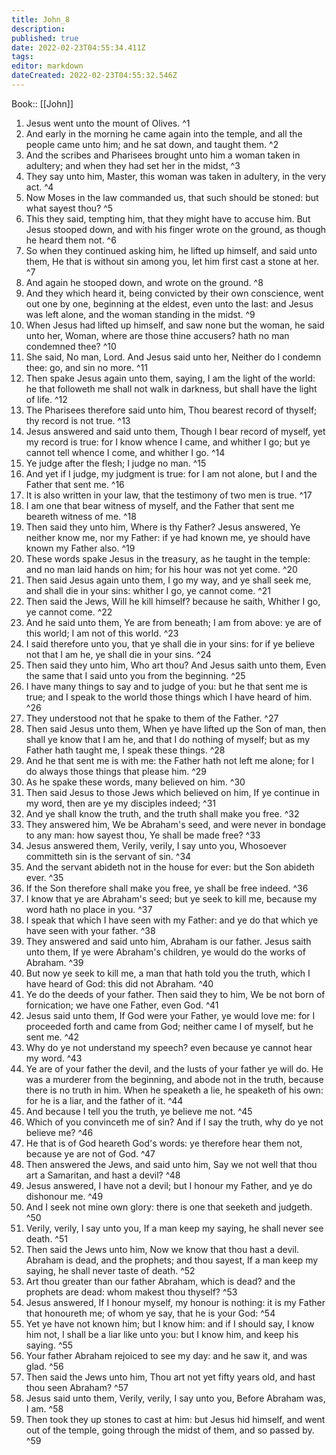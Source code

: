 ```yaml
---
title: John_8
description: 
published: true
date: 2022-02-23T04:55:34.411Z
tags: 
editor: markdown
dateCreated: 2022-02-23T04:55:32.546Z
---
```


 Book:: [[John]]
 1. Jesus went unto the mount of Olives. ^1
 2. And early in the morning he came again into the temple, and all the people came unto him; and he sat down, and taught them. ^2
 3. And the scribes and Pharisees brought unto him a woman taken in adultery; and when they had set her in the midst, ^3
 4. They say unto him, Master, this woman was taken in adultery, in the very act. ^4
 5. Now Moses in the law commanded us, that such should be stoned: but what sayest thou? ^5
 6. This they said, tempting him, that they might have to accuse him. But Jesus stooped down, and with his finger wrote on the ground, as though he heard them not. ^6
 7. So when they continued asking him, he lifted up himself, and said unto them, He that is without sin among you, let him first cast a stone at her. ^7
 8. And again he stooped down, and wrote on the ground. ^8
 9. And they which heard it, being convicted by their own conscience, went out one by one, beginning at the eldest, even unto the last: and Jesus was left alone, and the woman standing in the midst. ^9
 10. When Jesus had lifted up himself, and saw none but the woman, he said unto her, Woman, where are those thine accusers? hath no man condemned thee? ^10
 11. She said, No man, Lord. And Jesus said unto her, Neither do I condemn thee: go, and sin no more. ^11
 12. Then spake Jesus again unto them, saying, I am the light of the world: he that followeth me shall not walk in darkness, but shall have the light of life. ^12
 13. The Pharisees therefore said unto him, Thou bearest record of thyself; thy record is not true. ^13
 14. Jesus answered and said unto them, Though I bear record of myself, yet my record is true: for I know whence I came, and whither I go; but ye cannot tell whence I come, and whither I go. ^14
 15. Ye judge after the flesh; I judge no man. ^15
 16. And yet if I judge, my judgment is true: for I am not alone, but I and the Father that sent me. ^16
 17. It is also written in your law, that the testimony of two men is true. ^17
 18. I am one that bear witness of myself, and the Father that sent me beareth witness of me. ^18
 19. Then said they unto him, Where is thy Father? Jesus answered, Ye neither know me, nor my Father: if ye had known me, ye should have known my Father also. ^19
 20. These words spake Jesus in the treasury, as he taught in the temple: and no man laid hands on him; for his hour was not yet come. ^20
 21. Then said Jesus again unto them, I go my way, and ye shall seek me, and shall die in your sins: whither I go, ye cannot come. ^21
 22. Then said the Jews, Will he kill himself? because he saith, Whither I go, ye cannot come. ^22
 23. And he said unto them, Ye are from beneath; I am from above: ye are of this world; I am not of this world. ^23
 24. I said therefore unto you, that ye shall die in your sins: for if ye believe not that I am he, ye shall die in your sins. ^24
 25. Then said they unto him, Who art thou? And Jesus saith unto them, Even the same that I said unto you from the beginning. ^25
 26. I have many things to say and to judge of you: but he that sent me is true; and I speak to the world those things which I have heard of him. ^26
 27. They understood not that he spake to them of the Father. ^27
 28. Then said Jesus unto them, When ye have lifted up the Son of man, then shall ye know that I am he, and that I do nothing of myself; but as my Father hath taught me, I speak these things. ^28
 29. And he that sent me is with me: the Father hath not left me alone; for I do always those things that please him. ^29
 30. As he spake these words, many believed on him. ^30
 31. Then said Jesus to those Jews which believed on him, If ye continue in my word, then are ye my disciples indeed; ^31
 32. And ye shall know the truth, and the truth shall make you free. ^32
 33. They answered him, We be Abraham's seed, and were never in bondage to any man: how sayest thou, Ye shall be made free? ^33
 34. Jesus answered them, Verily, verily, I say unto you, Whosoever committeth sin is the servant of sin. ^34
 35. And the servant abideth not in the house for ever: but the Son abideth ever. ^35
 36. If the Son therefore shall make you free, ye shall be free indeed. ^36
 37. I know that ye are Abraham's seed; but ye seek to kill me, because my word hath no place in you. ^37
 38. I speak that which I have seen with my Father: and ye do that which ye have seen with your father. ^38
 39. They answered and said unto him, Abraham is our father. Jesus saith unto them, If ye were Abraham's children, ye would do the works of Abraham. ^39
 40. But now ye seek to kill me, a man that hath told you the truth, which I have heard of God: this did not Abraham. ^40
 41. Ye do the deeds of your father. Then said they to him, We be not born of fornication; we have one Father, even God. ^41
 42. Jesus said unto them, If God were your Father, ye would love me: for I proceeded forth and came from God; neither came I of myself, but he sent me. ^42
 43. Why do ye not understand my speech? even because ye cannot hear my word. ^43
 44. Ye are of your father the devil, and the lusts of your father ye will do. He was a murderer from the beginning, and abode not in the truth, because there is no truth in him. When he speaketh a lie, he speaketh of his own: for he is a liar, and the father of it. ^44
 45. And because I tell you the truth, ye believe me not. ^45
 46. Which of you convinceth me of sin? And if I say the truth, why do ye not believe me? ^46
 47. He that is of God heareth God's words: ye therefore hear them not, because ye are not of God. ^47
 48. Then answered the Jews, and said unto him, Say we not well that thou art a Samaritan, and hast a devil? ^48
 49. Jesus answered, I have not a devil; but I honour my Father, and ye do dishonour me. ^49
 50. And I seek not mine own glory: there is one that seeketh and judgeth. ^50
 51. Verily, verily, I say unto you, If a man keep my saying, he shall never see death. ^51
 52. Then said the Jews unto him, Now we know that thou hast a devil. Abraham is dead, and the prophets; and thou sayest, If a man keep my saying, he shall never taste of death. ^52
 53. Art thou greater than our father Abraham, which is dead? and the prophets are dead: whom makest thou thyself? ^53
 54. Jesus answered, If I honour myself, my honour is nothing: it is my Father that honoureth me; of whom ye say, that he is your God: ^54
 55. Yet ye have not known him; but I know him: and if I should say, I know him not, I shall be a liar like unto you: but I know him, and keep his saying. ^55
 56. Your father Abraham rejoiced to see my day: and he saw it, and was glad. ^56
 57. Then said the Jews unto him, Thou art not yet fifty years old, and hast thou seen Abraham? ^57
 58. Jesus said unto them, Verily, verily, I say unto you, Before Abraham was, I am. ^58
 59. Then took they up stones to cast at him: but Jesus hid himself, and went out of the temple, going through the midst of them, and so passed by. ^59

